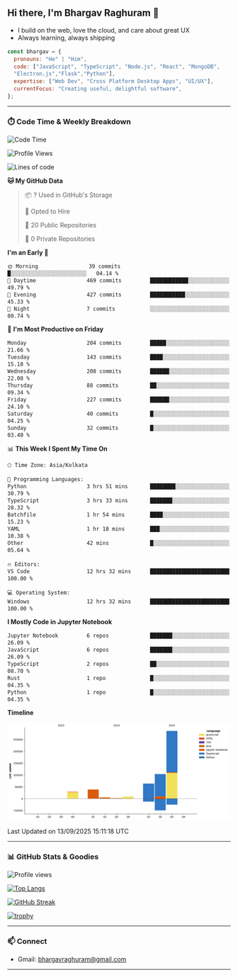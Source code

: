## Hi there, I'm Bhargav Raghuram 👋

- I build on the web, love the cloud, and care about great UX
- Always learning, always shipping

```js
const bhargav = {
  pronouns: "He" | "Him",
  code: ["JavaScript", "TypeScript", "Node.js", "React", "MongoDB",
  "Electron.js","Flask","Python"],
  expertise: ["Web Dev", "Cross Platform Desktop Apps", "UI/UX"],
  currentFocus: "Creating useful, delightful software",
};
```

---

### ⏱️ Code Time & Weekly Breakdown
<!--START_SECTION:waka-->
![Code Time](http://img.shields.io/badge/Code%20Time-30%20hrs%2029%20mins-blue)

![Profile Views](http://img.shields.io/badge/Profile%20Views-82-blue)

![Lines of code](https://img.shields.io/badge/From%20Hello%20World%20I%27ve%20Written-535.4%20thousand%20lines%20of%20code-blue)

**🐱 My GitHub Data** 

> 📦 ? Used in GitHub's Storage 
 > 
> 💼 Opted to Hire
 > 
> 📜 20 Public Repositories 
 > 
> 🔑 0 Private Repositories 
 > 
**I'm an Early 🐤** 

```text
🌞 Morning                39 commits          █░░░░░░░░░░░░░░░░░░░░░░░░   04.14 % 
🌆 Daytime                469 commits         ████████████░░░░░░░░░░░░░   49.79 % 
🌃 Evening                427 commits         ███████████░░░░░░░░░░░░░░   45.33 % 
🌙 Night                  7 commits           ░░░░░░░░░░░░░░░░░░░░░░░░░   00.74 % 
```
📅 **I'm Most Productive on Friday** 

```text
Monday                   204 commits         █████░░░░░░░░░░░░░░░░░░░░   21.66 % 
Tuesday                  143 commits         ████░░░░░░░░░░░░░░░░░░░░░   15.18 % 
Wednesday                208 commits         ██████░░░░░░░░░░░░░░░░░░░   22.08 % 
Thursday                 88 commits          ██░░░░░░░░░░░░░░░░░░░░░░░   09.34 % 
Friday                   227 commits         ██████░░░░░░░░░░░░░░░░░░░   24.10 % 
Saturday                 40 commits          █░░░░░░░░░░░░░░░░░░░░░░░░   04.25 % 
Sunday                   32 commits          █░░░░░░░░░░░░░░░░░░░░░░░░   03.40 % 
```


📊 **This Week I Spent My Time On** 

```text
🕑︎ Time Zone: Asia/Kolkata

💬 Programming Languages: 
Python                   3 hrs 51 mins       ████████░░░░░░░░░░░░░░░░░   30.79 % 
TypeScript               3 hrs 33 mins       ███████░░░░░░░░░░░░░░░░░░   28.32 % 
Batchfile                1 hr 54 mins        ████░░░░░░░░░░░░░░░░░░░░░   15.23 % 
YAML                     1 hr 18 mins        ███░░░░░░░░░░░░░░░░░░░░░░   10.38 % 
Other                    42 mins             █░░░░░░░░░░░░░░░░░░░░░░░░   05.64 % 

🔥 Editors: 
VS Code                  12 hrs 32 mins      █████████████████████████   100.00 % 

💻 Operating System: 
Windows                  12 hrs 32 mins      █████████████████████████   100.00 % 
```

**I Mostly Code in Jupyter Notebook** 

```text
Jupyter Notebook         6 repos             ███████░░░░░░░░░░░░░░░░░░   26.09 % 
JavaScript               6 repos             ███████░░░░░░░░░░░░░░░░░░   26.09 % 
TypeScript               2 repos             ██░░░░░░░░░░░░░░░░░░░░░░░   08.70 % 
Rust                     1 repo              █░░░░░░░░░░░░░░░░░░░░░░░░   04.35 % 
Python                   1 repo              █░░░░░░░░░░░░░░░░░░░░░░░░   04.35 % 
```



**Timeline**

![Lines of Code chart](https://raw.githubusercontent.com/BhargavRaghuram/BhargavRaghuram/master/assets/bar_graph.png)


 Last Updated on 13/09/2025 15:11:18 UTC
<!--END_SECTION:waka-->

---

### 📊 GitHub Stats & Goodies

![Profile views](https://komarev.com/ghpvc/?username=BhargavRaghuram)

[![Top Langs](https://github-readme-stats.vercel.app/api/top-langs/?username=BhargavRaghuram&layout=compact)](https://github.com/anuraghazra/github-readme-stats)

[![GitHub Streak](https://streak-stats.demolab.com?user=BhargavRaghuram)](https://github.com/DenverCoder1/github-readme-streak-stats)

[![trophy](https://github-profile-trophy.vercel.app/?username=BhargavRaghuram&theme=algolia&no-frame=true&column=4)](https://github.com/ryo-ma/github-profile-trophy)

---

### 📫 Connect
- Gmail: bhargavraghuram@gmail.com

---




